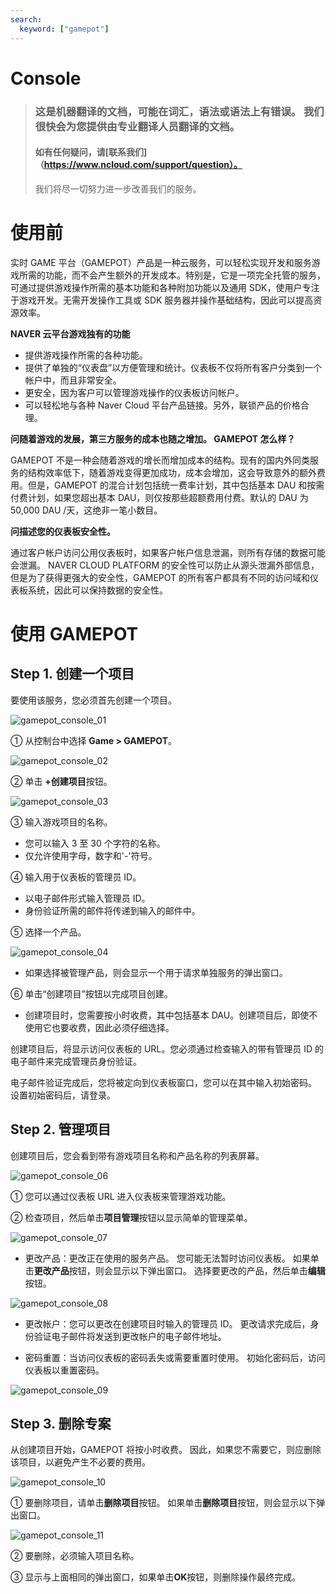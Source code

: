```yaml
---
search:
  keyword: ["gamepot"]
---
```


# Console

> ### 这是机器翻译的文档，可能在词汇，语法或语法上有错误。 我们很快会为您提供由专业翻译人员翻译的文档。
>
> #### 如有任何疑问，请[联系我们]（https://www.ncloud.com/support/question）。
>
> 我们将尽一切努力进一步改善我们的服务。

# 使用前

实时 GAME 平台（GAMEPOT）产品是一种云服务，可以轻松实现开发和服务游戏所需的功能，而不会产生额外的开发成本。特别是，它是一项完全托管的服务，可通过提供游戏操作所需的基本功能和各种附加功能以及通用 SDK，使用户专注于游戏开发。无需开发操作工具或 SDK 服务器并操作基础结构，因此可以提高资源效率。

**NAVER 云平台游戏独有的功能**

- 提供游戏操作所需的各种功能。
- 提供了单独的“仪表盘”以方便管理和统计。仪表板不仅将所有客户分类到一个帐户中，而且非常安全。
- 更安全，因为客户可以管理游戏操作的仪表板访问帐户。
- 可以轻松地与各种 Naver Cloud 平台产品链接。另外，联锁产品的价格合理。

**问随着游戏的发展，第三方服务的成本也随之增加。 GAMEPOT 怎么样？**

GAMEPOT 不是一种会随着游戏的增长而增加成本的结构。现有的国内外同类服务的结构效率低下，随着游戏变得更加成功，成本会增加，这会导致意外的额外费用。但是，GAMEPOT 的混合计划包括统一费率计划，其中包括基本 DAU 和按需付费计划，如果您超出基本 DAU，则仅按那些超额费用付费。默认的 DAU 为 50,000 DAU /天，这绝非一笔小数目。

**问描述您的仪表板安全性。**

通过客户帐户访问公用仪表板时，如果客户帐户信息泄漏，则所有存储的数据可能会泄漏。 NAVER CLOUD PLATFORM 的安全性可以防止从源头泄漏外部信息，但是为了获得更强大的安全性，GAMEPOT 的所有客户都具有不同的访问域和仪表板系统，因此可以保持数据的安全性。

# 使用 GAMEPOT

## Step 1. 创建一个项目

要使用该服务，您必须首先创建一个项目。

![gamepot_console_01](./images/gamepot_console_01.png)

① 从控制台中选择 **Game > GAMEPOT**。

![gamepot_console_02](./images/gamepot_console_02.png)

② 单击 **+创建项目**按钮。

![gamepot_console_03](./images/gamepot_console_03.png)

③ 输入游戏项目的名称。

- 您可以输入 3 至 30 个字符的名称。
- 仅允许使用字母，数字和'-'符号。

④ 输入用于仪表板的管理员 ID。

- 以电子邮件形式输入管理员 ID。
- 身份验证所需的邮件将传递到输入的邮件中。

⑤ 选择一个产品。

![gamepot_console_04](./images/gamepot_console_04.png)

- 如果选择被管理产品，则会显示一个用于请求单独服务的弹出窗口。

⑥ 单击“创建项目”按钮以完成项目创建。

- 创建项目时，您需要按小时收费，其中包括基本 DAU。创建项目后，即使不使用它也要收费，因此必须仔细选择。

创建项目后，将显示访问仪表板的 URL。您必须通过检查输入的带有管理员 ID 的电子邮件来完成管理员身份验证。

电子邮件验证完成后，您将被定向到仪表板窗口，您可以在其中输入初始密码。 设置初始密码后，请登录。

## Step 2. 管理项目

创建项目后，您会看到带有游戏项目名称和产品名称的列表屏幕。

![gamepot_console_06](./images/gamepot_console_06.png)

① 您可以通过仪表板 URL 进入仪表板来管理游戏功能。

② 检查项目，然后单击**项目管理**按钮以显示简单的管理菜单。

![gamepot_console_07](./images/gamepot_console_07.png)

- 更改产品：更改正在使用的服务产品。 您可能无法暂时访问仪表板。 如果单击**更改产品**按钮，则会显示以下弹出窗口。 选择要更改的产品，然后单击**编辑**按钮。

![gamepot_console_08](./images/gamepot_console_08.png)

- 更改帐户：您可以更改在创建项目时输入的管理员 ID。 更改请求完成后，身份验证电子邮件将发送到更改帐户的电子邮件地址。

- 密码重置：当访问仪表板的密码丢失或需要重置时使用。 初始化密码后，访问仪表板以重置密码。

![gamepot_console_09](./images/gamepot_console_09.png)

## Step 3. 删除专案

从创建项目开始，GAMEPOT 将按小时收费。 因此，如果您不需要它，则应删除该项目，以避免产生不必要的费用。

![gamepot_console_10](./images/gamepot_console_10.png)

① 要删除项目，请单击**删除项目**按钮。 如果单击**删除项目**按钮，则会显示以下弹出窗口。

![gamepot_console_11](./images/gamepot_console_11.png)

② 要删除，必须输入项目名称。

③ 显示与上面相同的弹出窗口，如果单击**OK**按钮，则删除操作最终完成。
